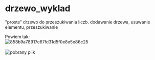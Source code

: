 # drzewo_wyklad
"proste" drzewo do przeszukiwania liczb. dodawanie drzewa, usuwanie elementu, przeszukiwanie

Powiem tak:
<br />
![858b9a78917c67fd31d5f0e8e5e86c25](https://user-images.githubusercontent.com/115046087/206911476-fafb8f82-f452-4c65-bf1d-b17aff351a5a.jpg)
<br />
<br />
![pobrany plik](https://user-images.githubusercontent.com/115046087/206911543-41a63a49-4bf0-428b-9cba-6e5c4eb8c24c.jpg)
